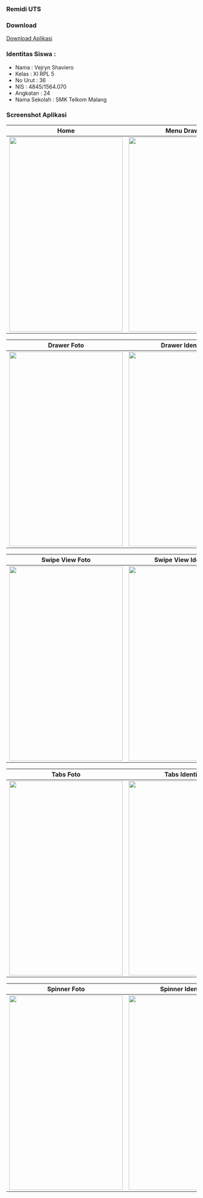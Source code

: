 ### Remidi UTS

### Download
[Download Aplikasi](https://drive.google.com/uc?export=download&id=0B36Y2xO8CvzlbHNjeTU1Nmdtclk)

### Identitas Siswa :
* Nama          : Vejryn Shaviero
* Kelas         : XI RPL 5
* No Urut       : 36
* NIS           : 4845/1564.070
* Angkatan      : 24
* Nama Sekolah  : SMK Telkom Malang

### Screenshot Aplikasi
Home | Menu Drawer
------------ | -------------
<img src="https://user-images.githubusercontent.com/22088378/26886256-1aca8b90-4bcf-11e7-8b2e-85793031a52b.jpg" width="300" height="515" />|<img src="https://user-images.githubusercontent.com/22088378/26886261-1b19269c-4bcf-11e7-9833-94dea930f7a5.png" width="300" height="515" />

Drawer Foto | Drawer Identitas
------------ | -------------
<img src="https://user-images.githubusercontent.com/22088378/26886264-1b5e5d20-4bcf-11e7-905e-96fd8d983b46.png" width="300" height="515" />|<img src="https://user-images.githubusercontent.com/22088378/26886262-1b240774-4bcf-11e7-8edc-b907678fff5a.png" width="300" height="515" />

Swipe View Foto | Swipe View Identitas
------------ | -------------
<img src="https://user-images.githubusercontent.com/22088378/26886258-1b054cda-4bcf-11e7-9037-f69c2fb33c5d.jpg" width="300" height="515" />|<img src="https://user-images.githubusercontent.com/22088378/26886260-1b10dde8-4bcf-11e7-8573-f267ce1e3086.jpg" width="300" height="515" />

Tabs Foto | Tabs Identitas
------------ | -------------
<img src="https://user-images.githubusercontent.com/22088378/26886259-1b06f8fa-4bcf-11e7-8b40-1625f9b727d3.jpg" width="300" height="515" />|<img src="https://user-images.githubusercontent.com/22088378/26886267-1be1c99e-4bcf-11e7-8a45-a56793b22785.jpg" width="300" height="515" />

Spinner Foto | Spinner Identitas
------------ | -------------
<img src="https://user-images.githubusercontent.com/22088378/26886265-1b9e329c-4bcf-11e7-88eb-d11df83537d9.jpg" width="300" height="515" />|<img src="https://user-images.githubusercontent.com/22088378/26886268-1c25ed86-4bcf-11e7-9c3b-8b108725a618.png" width="300" height="515" />

